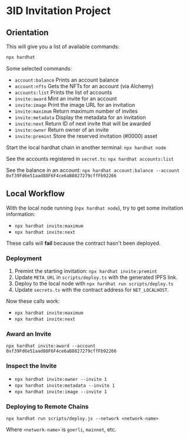 # 3ID Invitation Project

## Orientation

This will give you a list of available commands:

```bash
npx hardhat
```

Some selected commands:

*	`account:balance`       Prints an account balance
* `account:nfts`          Gets the NFTs for an account (via Alchemy)
* `accounts:list`         Prints the list of accounts
* `invite:award`          Mint an invite for an account
* `invite:image`          Print the image URL for an invitation
* `invite:maximum`        Return maximum number of invites
* `invite:metadata`       Display the metadata for an invitation
* `invite:next`           Return ID of next invite that will be awarded
* `invite:owner`          Return owner of an invite
* `invite:premint`        Store the reserved invitation (#0000) asset

Start the local hardhat chain in another terminal: `npx hardhat node`

See the accounts registered in `secret.ts`: `npx hardhat accounts:list`

See the balance in an account: `npx hardhat account:balance --account 0xf39Fd6e51aad88F6F4ce6aB8827279cffFb92266`

## Local Workflow

With the local node running (`npx hardhat node`), try to get some invitation information:

* `npx hardhat invite:maximum`
* `npx hardhat invite:next`

These calls will **fail** because the contract hasn't been deployed.

### Deployment

1. Premint the starting invitation: `npx hardhat invite:premint`
2. Update `META_URL` in `scripts/deploy.ts` with the generated IPFS link.
3. Deploy to the local node with `npx hardhat run scripts/deploy.ts`
4. Update `secrets.ts` with the contract address for `NET_LOCALHOST`.

Now these calls work:

* `npx hardhat invite:maximum`
* `npx hardhat invite:next`

### Award an Invite

`npx hardhat invite:award --account 0xf39Fd6e51aad88F6F4ce6aB8827279cffFb92266`

### Inspect the Invite

* `npx hardhat invite:owner --invite 1`
* `npx hardhat invite:metadata --invite 1`
* `npx hardhat invite:image --invite 1`

### Deploying to Remote Chains

`npx hardhat run scripts/deploy.js --network <network-name>`

Where `<network-name>` is `goerli`, `mainnet`, etc.
